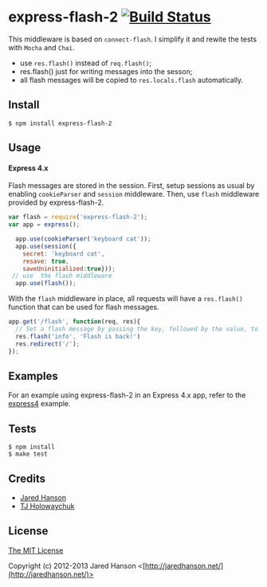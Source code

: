 # express-flash-2 [![Build Status](https://travis-ci.org/jack2gs/express-flash-2.svg?branch=master)](https://travis-ci.org/jack2gs/express-flash-2)

This middleware is based on `connect-flash`. I simplify it and rewite the tests with `Mocha` and `Chai`.

* use `res.flash()` instead of `req.flash()`;
* res.flash() just for writing messages into the sesson;
* all flash messages will be copied to `res.locals.flash` automatically.

## Install

    $ npm install express-flash-2

## Usage

#### Express 4.x

Flash messages are stored in the session.  First, setup sessions as usual by
enabling `cookieParser` and `session` middleware.  Then, use `flash` middleware
provided by express-flash-2.

```javascript
var flash = require('express-flash-2');
var app = express();

  app.use(cookieParser('keyboard cat'));
  app.use(session({
    secret: 'keyboard cat',
    resave: true,
    saveUninitialized:true}));
 // use  the flash middleware 
  app.use(flash());
```

With the `flash` middleware in place, all requests will have a `res.flash()` function
that can be used for flash messages.

```javascript
app.get('/flash', function(req, res){
  // Set a flash message by passing the key, followed by the value, to res.flash().
  res.flash('info', 'Flash is back!')
  res.redirect('/');
});
```

## Examples

For an example using express-flash-2 in an Express 4.x app, refer to the [express4](https://github.com/jack2gs/express-flash-2/tree/master/examples/express4)
example.

## Tests

    $ npm install  
    $ make test

## Credits

  - [Jared Hanson](http://github.com/jaredhanson)
  - [TJ Holowaychuk](https://github.com/visionmedia)

## License

[The MIT License](http://opensource.org/licenses/MIT)

Copyright (c) 2012-2013 Jared Hanson <[http://jaredhanson.net/](http://jaredhanson.net/)>
